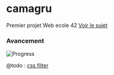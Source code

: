 # camagru

Premier projet Web ecole 42 [Voir le sujet](https://github.com/yfuks/camagru/blob/master/camagru.fr.pdf)

### Avancement

![Progress](http://progressed.io/bar/40) 

@todo :
[css filter](http://www.w3schools.com/cssref/css3_pr_filter.asp)
